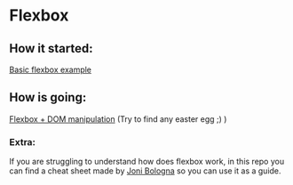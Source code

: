 # Flexbox 

## How it started:

[Basic flexbox example](./basic.html)

## How is going:

[Flexbox + DOM manipulation](./index.html)
\(Try to find any easter egg ;\) \)


### Extra:

If you are struggling to understand how does flexbox work, in this repo you can find a cheat sheet made by [Joni Bologna](https://jonitrythall.com/) so you can use it as a guide.